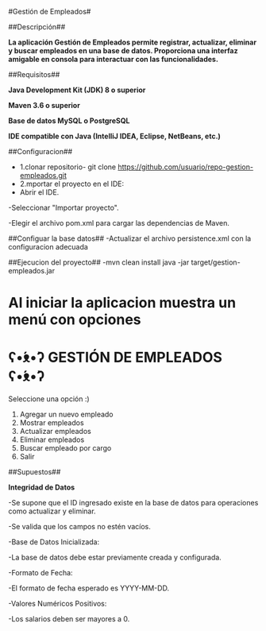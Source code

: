 #Gestión de Empleados#

##Descripción##

**La aplicación Gestión de Empleados permite registrar, actualizar, eliminar y buscar empleados en una base de datos. Proporciona una interfaz amigable en consola para interactuar con las funcionalidades.**

##Requisitos##

**Java Development Kit (JDK) 8 o superior**

**Maven 3.6 o superior**

**Base de datos MySQL o PostgreSQL**

**IDE compatible con Java (IntelliJ IDEA, Eclipse, NetBeans, etc.)**

##Configuracion##

- 1.clonar repositorio-
 git clone https://github.com/usuario/repo-gestion-empleados.git
- 2.mportar el proyecto en el IDE:
- Abrir el IDE.

-Seleccionar "Importar proyecto".

-Elegir el archivo pom.xml para cargar las dependencias de Maven. 

##Configuar la base datos##
-Actualizar el archivo persistence.xml con la configuracion adecuada
<property name="javax.persistence.jdbc.url" value="jdbc:mysql://localhost:3306/empleados"/>
<property name="javax.persistence.jdbc.user" value="root"/>
<property name="javax.persistence.jdbc.password" value="password"/>

##Ejecucion del proyecto##
-mvn clean install
java -jar target/gestion-empleados.jar

**Al iniciar la aplicacion muestra un menú con opciones**
=======================================
  ʕ•́ᴥ•̀ʔ   GESTIÓN DE EMPLEADOS  ʕ•́ᴥ•̀ʔ
=======================================
Seleccione una opción :)
1. Agregar un nuevo empleado
2. Mostrar empleados
3. Actualizar empleados
4. Eliminar empleados
5. Buscar empleado por cargo
6. Salir


##Supuestos##

**Integridad de Datos**

-Se supone que el ID ingresado existe en la base de datos para operaciones como actualizar y eliminar.

-Se valida que los campos no estén vacíos.

-Base de Datos Inicializada:

-La base de datos debe estar previamente creada y configurada.

-Formato de Fecha:

-El formato de fecha esperado es YYYY-MM-DD.

-Valores Numéricos Positivos:

-Los salarios deben ser mayores a 0.
 
